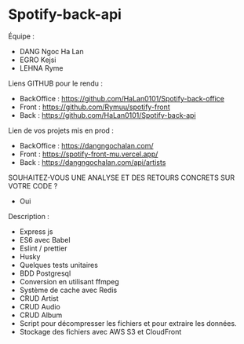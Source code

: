 # Spotify-back-api

Équipe :

- DANG Ngoc Ha Lan
- EGRO Kejsi
- LEHNA Ryme

Liens GITHUB pour le rendu :

- BackOffice : https://github.com/HaLan0101/Spotify-back-office
- Front : https://github.com/Rymuu/spotify-front
- Back : https://github.com/HaLan0101/Spotify-back-api

Lien de vos projets mis en prod :

- BackOffice : https://dangngochalan.com/
- Front : https://spotify-front-mu.vercel.app/
- Back : https://dangngochalan.com/api/artists

SOUHAITEZ-VOUS UNE ANALYSE ET DES RETOURS CONCRETS SUR VOTRE CODE ?

- Oui

Description :

- Express js
- ES6 avec Babel
- Eslint / prettier
- Husky
- Quelques tests unitaires
- BDD Postgresql
- Conversion en utilisant ffmpeg
- Système de cache avec Redis
- CRUD Artist
- CRUD Audio
- CRUD Album
- Script pour décompresser les fichiers et pour extraire les données.
- Stockage des fichiers avec AWS S3 et CloudFront
